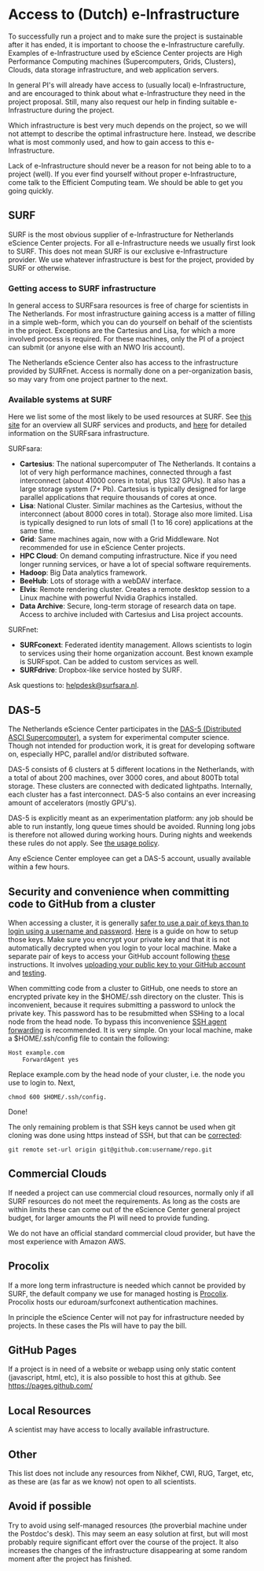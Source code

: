 # Access to (Dutch) e-Infrastructure

To successfully run a project and to make sure the project is sustainable after it has ended, it is important to choose the e-Infrastructure carefully. Examples of e-Infrastructure used by eScience Center projects are High Performance Computing machines (Supercomputers, Grids, Clusters), Clouds, data storage infrastructure, and web application servers.

In general PI's will already have access to (usually local) e-Infrastructure, and are encouraged to think about what e-Infrastructure they need in the project proposal. Still, many also request our help in finding suitable e-Infrastructure during the project.

Which infrastructure is best very much depends on the project, so we will not attempt to describe the optimal infrastructure here. Instead, we describe what is most commonly used, and how to gain access to this e-Infrastructure.

Lack of e-Infrastructure should never be a reason for not being able to to a project (well). If you ever find yourself without proper e-Infrastructure, come talk to the Efficient Computing team. We should be able to get you going quickly.

## SURF

SURF is the most obvious supplier of e-Infrastructure for Netherlands eScience Center projects. For all e-Infrastructure needs we usually first look to SURF. This does not mean SURF is our exclusive e-Infrastructure provider. We use whatever infrastructure is best for the project, provided by SURF or otherwise.

<!--
### New project meeting with SURF

It is not always apparent what is available at SURF, under what conditions machines can be used, etc. Also SURF is more than willing to try to accommodate any special requests from projects, _if_ some lead-time is available before the infrastructure is actually needed.

Once we have a good idea of what e-Infrastructure is required in a project (probably some time after the official start of a project), a meeting with SURF is held to see what infrastructure needs can be filled with SURF infrastructure. The first point of contact is Jan Bot (jan.bot@surfsara.nl) who works at SURFsara, and across the hall from our office. For now please also invite Niels Drost to the meeting, and perhaps bring your coordinator.
-->

### Getting access to SURF infrastructure

In general access to SURFsara resources is free of charge for scientists in The Netherlands. For most infrastructure gaining access is a matter of filling in a simple web-form, which you can do yourself on behalf of the scientists in the project. Exceptions are the Cartesius and Lisa, for which a more involved process is required. For these machines, only the PI of a project can submit (or anyone else with an NWO Iris account).

The Netherlands eScience Center also has access to the infrastructure provided by SURFnet. Access is normally done on a per-organization basis, so may vary from one project partner to the next.

### Available systems at SURF

Here we list some of the most likely to be used resources at SURF. See [this site](https://www.surf.nl/en/services-and-products) for an overview all SURF services and products, and [here](https://userinfo.surfsara.nl/systems) for detailed information on the SURFsara infrastructure.

SURFsara:

- **Cartesius**: The national supercomputer of The Netherlands. It contains a lot of very high performance machines, connected through a fast interconnect (about 41000 cores in total, plus 132 GPUs). It also has a large storage system (7+ Pb). Cartesius is typically designed for large parallel applications that require thousands of cores at once.
- **Lisa**: National Cluster. Similar machines as the Cartesius, without the interconnect (about 8000 cores in total). Storage also more limited. Lisa is typically designed to run lots of small (1 to 16 core) applications at the same time.
- **Grid**: Same machines again, now with a Grid Middleware. Not recommended for use in eScience Center projects.
- **HPC Cloud**: On demand computing infrastructure. Nice if you need longer running services, or have a lot of special software requirements.
- **Hadoop**: Big Data analytics framework.
- **BeeHub**: Lots of storage with a webDAV interface.
- **Elvis**: Remote rendering cluster. Creates a remote desktop session to a Linux machine with powerful Nvidia Graphics installed.
- **Data Archive**: Secure, long-term storage of research data on tape. Access to archive included with Cartesius and Lisa project accounts.

SURFnet:

- **SURFconext**: Federated identity management. Allows scientists to login to services using their home organization account. Best known example is SURFspot. Can be added to custom services as well.
- **SURFdrive**: Dropbox-like service hosted by SURF.

Ask questions to: helpdesk@surfsara.nl.

## DAS-5

The Netherlands eScience Center participates in the [DAS-5 (Distributed ASCI Supercomputer)](http://www.cs.vu.nl/das5), a system for experimental computer science. Though not intended for production work, it is great for developing software on, especially HPC, parallel and/or distributed software.

DAS-5 consists of 6 clusters at 5 different locations in the Netherlands, with a total of about 200 machines, over 3000 cores, and about 800Tb total storage. These clusters are connected with dedicated lightpaths. Internally, each cluster has a fast interconnect. DAS-5 also contains an ever increasing amount of accelerators (mostly GPU's).

DAS-5 is explicitly meant as an experimentation platform: any job should be able to run instantly, long queue times should be avoided. Running long jobs is therefore not allowed during working hours. During nights and weekends these rules do not apply. See [the usage policy](http://www.cs.vu.nl/das5/usage.shtml).

Any eScience Center employee can get a DAS-5 account, usually available within a few hours.

## Security and convenience when committing code to GitHub from a cluster

When accessing a cluster, it is generally [safer to use a pair of keys than to login using a username and password](https://superuser.com/questions/303358/why-is-ssh-key-authentication-better-than-password-authentication). [Here](https://www.cyberciti.biz/faq/how-to-set-up-ssh-keys-on-linux-unix/) is a guide on how to setup those keys. Make sure you encrypt your private key and that it is not automatically decrypted when you login to your local machine.
Make a separate pair of keys to access your GitHub account following [these](https://help.github.com/articles/generating-a-new-ssh-key-and-adding-it-to-the-ssh-agent/) instructions. It involves [uploading your public key to your GitHub account](https://help.github.com/articles/adding-a-new-ssh-key-to-your-github-account/) and [testing](https://help.github.com/articles/testing-your-ssh-connection/).

When committing code from a cluster to GitHub, one needs to store an encrypted private key in the $HOME/.ssh directory on the cluster. This is inconvenient, because it requires submitting a password to unlock the private key. This password has to be resubmitted when SSHing to a local node from the head node. To bypass this inconvenience [SSH agent forwarding](https://developer.github.com/guides/using-ssh-agent-forwarding/) is recommended. It is very simple. On your local machine, make a $HOME/.ssh/config file to contain the following:
```
Host example.com
    ForwardAgent yes
```
Replace example.com by the head node of your cluster, i.e. the node you use to login to.
Next,
```
chmod 600 $HOME/.ssh/config.
```
Done!

The only remaining problem is that SSH keys cannot be used when git cloning was done using https instead of SSH, but that can be [corrected](http://stackoverflow.com/questions/6565357/git-push-requires-username-and-password):
```
git remote set-url origin git@github.com:username/repo.git
```
## Commercial Clouds

If needed a project can use commercial cloud resources, normally only if all SURF resources do not meet the requirements. As long as the costs are within limits these can come out of the eScience Center general project budget, for larger amounts the PI will need to provide funding.

We do not have an official standard commercial cloud provider, but have the most experience with Amazon AWS.

## Procolix

If a more long term infrastructure is needed which cannot be provided by SURF, the default company we use for managed hosting is [Procolix](https://www.procolix.com/). Procolix hosts our eduroam/surfconext authentication machines.

In principle the eScience Center will not pay for infrastructure needed by projects. In these cases the PIs will have to pay the bill.

## GitHub Pages

If a project is in need of a website or webapp using only static content (javascript, html, etc), it is also possible to host this at github. See https://pages.github.com/

## Local Resources

A scientist may have access to locally available infrastructure.

## Other

This list does not include any resources from Nikhef, CWI, RUG, Target, etc, as these are (as far as we know) not open to all scientists.

## Avoid if possible

Try to avoid using self-managed resources (the proverbial machine under the Postdoc's desk). This may seem an easy solution at first, but will most probably require significant effort over the course of the project. It also increases the changes of the infrastructure disappearing at some random moment after the project has finished.
